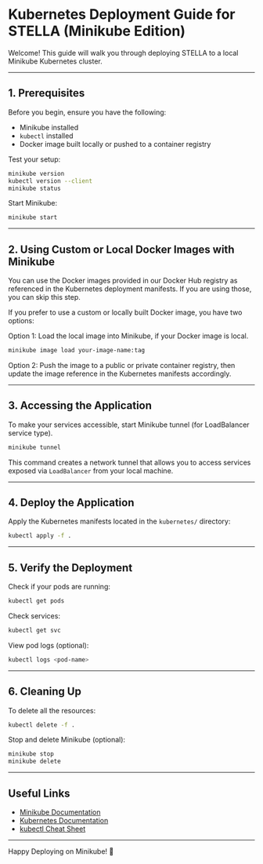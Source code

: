 # Kubernetes Deployment Guide for STELLA (Minikube Edition)

Welcome! This guide will walk you through deploying STELLA to a local Minikube Kubernetes cluster.

---

## 1. Prerequisites

Before you begin, ensure you have the following:

- Minikube installed
- `kubectl` installed
- Docker image built locally or pushed to a container registry

Test your setup:

```bash
minikube version
kubectl version --client
minikube status
```

Start Minikube:

```bash
minikube start
```

---

## 2. Using Custom or Local Docker Images with Minikube

You can use the Docker images provided in our Docker Hub registry as referenced in the Kubernetes deployment manifests. If you are using those, you can skip this step.

If you prefer to use a custom or locally built Docker image, you have two options:

Option 1: Load the local image into Minikube, if your Docker image is local.

```bash
minikube image load your-image-name:tag
```

Option 2: Push the image to a public or private container registry, then update the image reference in the Kubernetes manifests accordingly.

---

## 3. Accessing the Application

To make your services accessible, start Minikube tunnel (for LoadBalancer service type).


```bash
minikube tunnel
```

This command creates a network tunnel that allows you to access services exposed via `LoadBalancer` from your local machine.

---

## 4. Deploy the Application

Apply the Kubernetes manifests located in the `kubernetes/` directory:

```bash
kubectl apply -f .
```

---




## 5. Verify the Deployment

Check if your pods are running:

```bash
kubectl get pods
```

Check services:

```bash
kubectl get svc
```

View pod logs (optional):

```bash
kubectl logs <pod-name>
```

---

## 6. Cleaning Up

To delete all the resources:

```bash
kubectl delete -f .
```

Stop and delete Minikube (optional):

```bash
minikube stop
minikube delete
```

---

## Useful Links

- [Minikube Documentation](https://minikube.sigs.k8s.io/docs/)
- [Kubernetes Documentation](https://kubernetes.io/docs/)
- [kubectl Cheat Sheet](https://kubernetes.io/docs/reference/kubectl/cheatsheet/)

---

Happy Deploying on Minikube! :rocket:

